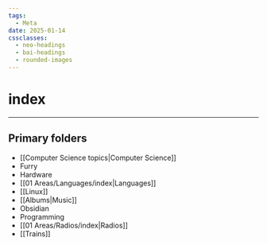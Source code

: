 ```yaml
---
tags:
  - Meta
date: 2025-01-14
cssclasses:
  - neo-headings
  - bai-headings
  - rounded-images
---
```

# index

***
## Primary folders
- [[Computer Science topics|Computer Science]]
- Furry
- Hardware
- [[01 Areas/Languages/index|Languages]]
- [[Linux]]
- [[Albums|Music]]
- Obsidian
- Programming
- [[01 Areas/Radios/index|Radios]]
- [[Trains]]


